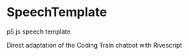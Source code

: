 # SpeechTemplate
p5 js speech template

Direct adaptation of the Coding Train chatbot with Rivescript
